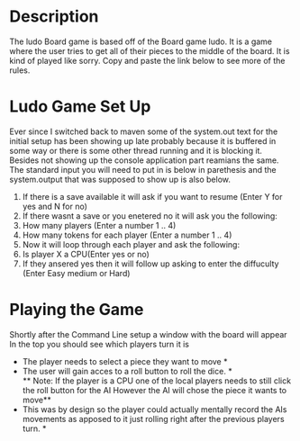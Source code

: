 # Description <br>

The ludo Board game is based off of the Board game ludo. It is a game where the user tries to get all of their pieces to the middle of the board. It is kind of played like sorry. Copy and paste the link below to see more of the rules. 

# Ludo Game Set Up
Ever since I switched back to maven some of the system.out text for the initial setup has been showing up late probably because it is buffered in some way or there is some other thread running and it is blocking it. Besides not showing up the console application part reamians the same. The standard input you will need to put in is below in parethesis and the system.output that was supposed to show up is also below.

1) If there is a save available it will ask if you want to resume (Enter Y for yes and N for no)
2) If there wasnt a save or you enetered no it will ask you the following:
3) How many players (Enter a number 1 .. 4)
4) How many tokens for each player (Enter a number 1 .. 4)
5) Now it will loop through each player and ask the following:
6) Is player X a CPU(Enter yes or no)
7) If they ansered yes then it will follow up asking to enter the diffuculty (Enter Easy medium or Hard)

# Playing the Game <br>
Shortly after the Command Line setup a window with the board will appear <br>
In the top you should see which players turn it is <br>
* The player needs to select a piece they want to move * <br>
* The user will gain acces to a roll button to roll the dice. * <br>
** Note: If the player is a CPU one of the local players needs to still click the roll button for the AI However the AI will chose the piece it wants to move** <br>
* This was by design so the player could actually mentally record the AIs movements as apposed to it just rolling right after the previous players turn. *
